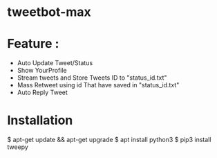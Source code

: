 # tweetbot-max

# Feature :
* Auto Update Tweet/Status
* Show YourProfile
* Stream tweets and Store Tweets ID to "status_id.txt"
* Mass Retweet using id That have saved in "status_id.txt"
* Auto Reply Tweet

# Installation
$ apt-get update && apt-get upgrade
$ apt install python3
$ pip3 install tweepy


